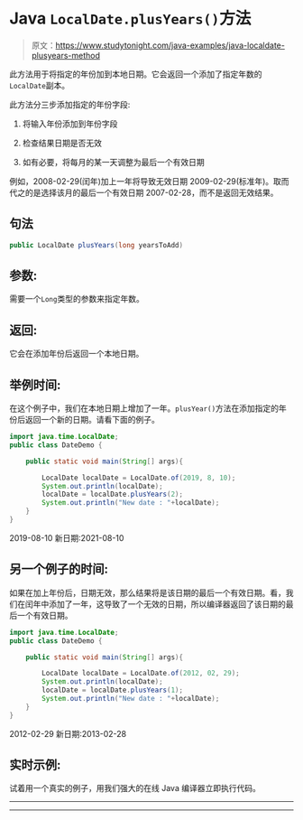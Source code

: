 # Java `LocalDate.plusYears()`方法

> 原文：<https://www.studytonight.com/java-examples/java-localdate-plusyears-method>

此方法用于将指定的年份加到本地日期。它会返回一个添加了指定年数的`LocalDate`副本。

此方法分三步添加指定的年份字段:

1.  将输入年份添加到年份字段

2.  检查结果日期是否无效

3.  如有必要，将每月的某一天调整为最后一个有效日期

例如，2008-02-29(闰年)加上一年将导致无效日期 2009-02-29(标准年)。取而代之的是选择该月的最后一个有效日期 2007-02-28，而不是返回无效结果。

## 句法

```java
public LocalDate plusYears(long yearsToAdd)
```

## 参数:

需要一个`Long`类型的参数来指定年数。

## 返回:

它会在添加年份后返回一个本地日期。

## 举例时间:

在这个例子中，我们在本地日期上增加了一年。`plusYear()`方法在添加指定的年份后返回一个新的日期。请看下面的例子。

```java
import java.time.LocalDate; 
public class DateDemo {

	public static void main(String[] args){  

		LocalDate localDate = LocalDate.of(2019, 8, 10);
		System.out.println(localDate);
		localDate = localDate.plusYears(2);
		System.out.println("New date : "+localDate);
	}
}
```

2019-08-10
新日期:2021-08-10

## 另一个例子的时间:

如果在加上年份后，日期无效，那么结果将是该日期的最后一个有效日期。看，我们在闰年中添加了一年，这导致了一个无效的日期，所以编译器返回了该日期的最后一个有效日期。

```java
import java.time.LocalDate; 
public class DateDemo {

	public static void main(String[] args){  

		LocalDate localDate = LocalDate.of(2012, 02, 29);
		System.out.println(localDate);
		localDate = localDate.plusYears(1);
		System.out.println("New date : "+localDate);
	}
}
```

2012-02-29
新日期:2013-02-28

## 实时示例:

试着用一个真实的例子，用我们强大的在线 Java 编译器立即执行代码。

* * *

* * *